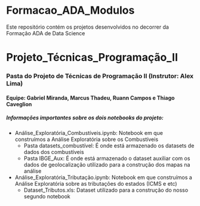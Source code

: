 # Formacao_ADA_Modulos
Este repositório contém os projetos desenvolvidos no decorrer da Formação ADA de Data Science

# Projeto_Técnicas_Programação_II
### Pasta do Projeto de Técnicas de Programação II (Instrutor: Alex Lima)
#### Equipe: Gabriel Miranda, Marcus Thadeu, Ruann Campos e Thiago Caveglion
##### Informações importantes sobre os dois notebooks do projeto:
- Análise_Exploratória_Combustíveis.ipynb: Notebook em que construímos a Análise Exploratória sobre os Combustíveis
  - Pasta datasets_combustível: É onde está armazenado os datasets de dados dos combustíveis
  - Pasta IBGE_Aux: É onde está armazenado o dataset auxiliar com os dados de geolocalização utilizado para a construção dos mapas na análise
-  Análise_Exploratória_Tributação.ipynb: Notebook em que construímos a Análise Exploratória sobre as tributações do estados (ICMS e etc)
    - Dataset_Tributos.xls: Dataset utilizado para a construção do nosso segundo notebook    
